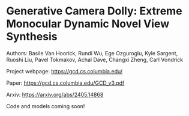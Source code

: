 # Generative Camera Dolly: Extreme Monocular Dynamic Novel View Synthesis

Authors: Basile Van Hoorick, Rundi Wu, Ege Ozguroglu, Kyle Sargent, Ruoshi Liu, Pavel Tokmakov, Achal Dave, Changxi Zheng, Carl Vondrick

Project webpage: https://gcd.cs.columbia.edu/

Paper: https://gcd.cs.columbia.edu/GCD_v3.pdf

Arxiv: https://arxiv.org/abs/2405.14868

Code and models coming soon!
